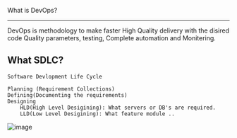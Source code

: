What is DevOps?

----------
DevOps  is methodology to make faster High Quality delivery with the disired code Quality parameters, testing, Complete automation and Monitering. 

What SDLC?
-----------
```
Software Devlopment Life Cycle

Planning (Requirement Collections)
Defining(Documenting the requirements)
Designing
    HLD(High Level Desigining): What servers or DB's are required.
    LLD(Low Level Desigining): What feature module ..
```
![image](https://github.com/devopsmails/devops/assets/119680288/ce32c045-f156-49a8-9ba7-169691b86ab5)

